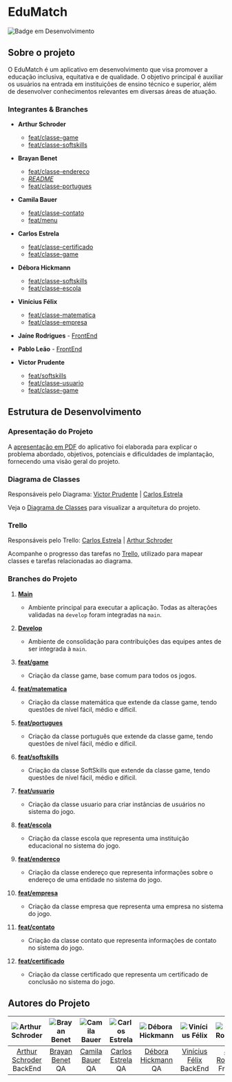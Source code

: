 # EduMatch

![Badge em Desenvolvimento](http://img.shields.io/static/v1?label=STATUS&message=Em%20Andamento&color=red&style=for-the-badge)

## Sobre o projeto
O EduMatch é um aplicativo em desenvolvimento que visa promover a educação inclusiva, equitativa e de qualidade. O objetivo principal é auxiliar os usuários na entrada em instituições de ensino técnico e superior, além de desenvolver conhecimentos relevantes em diversas áreas de atuação.

### Integrantes & Branches

- **Arthur Schroder**
    - [feat/classe-game](https://github.com/VictorPrudente/vs13-squad9-EduMatch/tree/refactor/classe-game)
    - [feat/classe-softskills](https://github.com/VictorPrudente/vs13-squad9-EduMatch/tree/feature/classe-softskills)

- **Brayan Benet**
    - [feat/classe-endereco](https://github.com/VictorPrudente/vs13-squad9-EduMatch/tree/feature/classe-endereco)
    - [*README*](https://github.com/VictorPrudente/vs13-squad9-EduMatch/tree/README)
    - [feat/classe-portugues](https://github.com/VictorPrudente/vs13-squad9-EduMatch/tree/feature/classe-portugues)

- **Camila Bauer**
    - [feat/classe-contato](https://github.com/VictorPrudente/vs13-squad9-EduMatch/tree/)
    - [feat/menu](https://github.com/VictorPrudente/vs13-squad9-EduMatch/tree/feature/menu)

- **Carlos Estrela**
    - [feat/classe-certificado](https://github.com/VictorPrudente/vs13-squad9-EduMatch/tree/feature/classe-certificado)
    - [feat/classe-game](https://github.com/VictorPrudente/vs13-squad9-EduMatch/tree/refactor/classe-game)

- **Débora Hickmann**
    - [feat/classe-softskills](https://github.com/VictorPrudente/vs13-squad9-EduMatch/tree/feature/classe-softskills)
    - [feat/classe-escola](https://github.com/VictorPrudente/vs13-squad9-EduMatch/tree/feature/classe-escola)

- **Vinícius Félix**
    - [feat/classe-matematica](https://github.com/VictorPrudente/vs13-squad9-EduMatch/tree/feature/classe-matematica)
    - [feat/classe-empresa](https://github.com/VictorPrudente/vs13-squad9-EduMatch/tree/feature/classe-Empresa)


- **Jaíne Rodrigues** - [FrontEnd](https://github.com/jaineRodrigues)


- **Pablo Leão** - [FrontEnd](https://github.com/pablo-leao)


- **Victor Prudente**
    - [feat/softskills](https://github.com/VictorPrudente/vs13-squad9-EduMatch/tree/feature/classe-softskills)
    - [feat/classe-usuario](https://github.com/VictorPrudente/vs13-squad9-EduMatch/tree/feature/classe-usuario)
    - [feat/classe-game](https://github.com/VictorPrudente/vs13-squad9-EduMatch/tree/refactor/classe-game)

## Estrutura de Desenvolvimento

### Apresentação do Projeto
A [apresentação em PDF](https://github.com/VictorPrudente/vs13-squad9-EduMatch/blob/main/ApresentacaoPDF/EduTech%20-%20Vem%20Ser.pdf) do aplicativo foi elaborada para explicar o problema abordado, objetivos, potenciais e dificuldades de implantação, fornecendo uma visão geral do projeto.

### Diagrama de Classes
Responsáveis pelo Diagrama: [Victor Prudente](https://github.com/VictorPrudente) | [Carlos Estrela](https://github.com/carlosalbertoestrela)

Veja o [Diagrama de Classes](https://lucid.app/lucidchart/dd95fb56-046f-432b-961e-838688c5f0ae/edit?viewport_loc=-419%2C-1184%2C3126%2C1495%2C0_0&invitationId=inv_65c61243-3a73-4968-b7b7-2a581f1a69a0) para visualizar a arquitetura do projeto.

### Trello
Responsáveis pelo Trello: [Carlos Estrela](https://github.com/carlosalbertoestrela) | [Arthur Schroder](https://github.com/ArthurSchroder)

Acompanhe o progresso das tarefas no [Trello](https://trello.com/b/okeu5gWa/educamatch), utilizado para mapear classes e tarefas relacionadas ao diagrama.

### Branches do Projeto

1. [**Main**](https://github.com/VictorPrudente/vs13-squad9-EduMatch/tree/main)
    - Ambiente principal para executar a aplicação. Todas as alterações validadas na `develop` foram integradas na `main`.

2. [**Develop**](https://github.com/VictorPrudente/vs13-squad9-EduMatch/tree/Develop)
    - Ambiente de consolidação para contribuições das equipes antes de ser integrada à `main`.

3. [**feat/game**](https://github.com/VictorPrudente/vs13-squad9-EduMatch/tree/refactor/classe-game)
    - Criação da classe game, base comum para todos os jogos.

4. [**feat/matematica**](https://github.com/VictorPrudente/vs13-squad9-EduMatch/tree/feature/classe-matematica)
    - Criação da classe matemática que extende da classe game, tendo questões de nível fácil, médio e díficil.

5. [**feat/portugues**](https://github.com/VictorPrudente/vs13-squad9-EduMatch/tree/feature/classe-portugues)
    - Criação da classe português que extende da classe game, tendo questões de nível fácil, médio e díficil.

6. [**feat/softskills**](https://github.com/VictorPrudente/vs13-squad9-EduMatch/tree/feature/classe-sofskills)
    - Criação da classe SoftSkills que extende da classe game, tendo questões de nível fácil, médio e díficil.

7. [**feat/usuario**](https://github.com/VictorPrudente/vs13-squad9-EduMatch/tree/feature/classe-usuario)
    - Criação da classe usuario para criar instâncias de usuários no sistema do jogo.

8. [**feat/escola**](https://github.com/VictorPrudente/vs13-squad9-EduMatch/tree/feature/classe-escola)
    - Criação da classe escola que representa uma instituição educacional no sistema do jogo.

9. [**feat/endereco**](https://github.com/VictorPrudente/vs13-squad9-EduMatch/tree/feature/classe-endereco)
    - Criação da classe endereço que representa informações sobre o endereço de uma entidade no sistema do jogo.

10. [**feat/empresa**](https://github.com/VictorPrudente/vs13-squad9-EduMatch/tree/feature/classe-Empresa)
    - Criação da classe empresa que representa uma empresa no sistema do jogo.

11. [**feat/contato**](https://github.com/VictorPrudente/vs13-squad9-EduMatch/tree/feature/classe-Contato)
    - Criação da classe contato que representa informações de contato no sistema do jogo.

12. [**feat/certificado**](https://github.com/VictorPrudente/vs13-squad9-EduMatch/tree/feature/classe-certificado)
    - Criação da classe certificado que representa um certificado de conclusão no sistema do jogo.

## Autores do Projeto

| ![Arthur Schroder](https://media.licdn.com/dms/image/D4E03AQE-LrTH9UVR6w/profile-displayphoto-shrink_800_800/0/1692737537511?e=1709769600&v=beta&t=998PBs6Ht2ZAV3FoUq2C06cbVV-hnFYer_ZlFE9qLcI) | ![Brayan Benet](https://avatars.githubusercontent.com/u/63371569?v=4) | ![Camila Bauer](https://avatars.githubusercontent.com/u/112354608?v=4) | ![Carlos Estrela](https://avatars.githubusercontent.com/u/69488591?v=4) | ![Débora Hickmann](https://avatars.githubusercontent.com/u/101061552?v=4) | ![Vinícius Félix](https://avatars.githubusercontent.com/u/133911179?v=4) | ![Jaíne Rodrigues](https://avatars.githubusercontent.com/u/93234113?v=4) | ![Pablo Leão](https://media.licdn.com/dms/image/C5603AQHoRy_hhnD87A/profile-displayphoto-shrink_800_800/0/1621551129575?e=1709769600&v=beta&t=pYTRXe20pjxbK1lxOpIWPlF6kzMK-juDxLgBWQES468) | ![Victor Prudente](https://avatars.githubusercontent.com/u/143949574?v=4) |
| :---: | :---: | :---: | :---: | :---: | :---: | :---: | :---: | :---: |
| [Arthur Schroder](https://github.com/ArthurSchroder) <br> BackEnd | [Brayan Benet](https://github.com/brayanbenet) <br> QA | [Camila Bauer](https://github.com/CamilaBauer) <br> QA | [Carlos Estrela](https://github.com/carlosalbertoestrela) <br> QA | [Débora Hickmann](https://github.com/Deboraaahickmann) <br> QA | [Vinícius Félix](https://github.com/galego-vinicius) <br> BackEnd | [Jaíne Rodrigues](https://github.com/jaineRodrigues) <br> FrontEnd | [Pablo Leão](https://github.com/pablo-leao) <br> FrontEnd | [Victor Prudente](https://github.com/VictorPrudente) <br> BackEnd |
